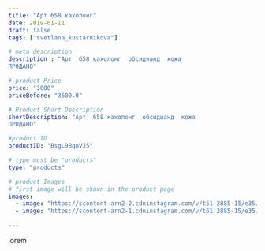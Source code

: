 ```yaml
---
title: "Арт 658 кахолонг"
date: 2019-01-11
draft: false
tags: ["svetlana_kustarnikova"]

# meta description
description : "Арт  658 кахолонг  обсидианд  кожа 
ПРОДАНО"

# product Price
price: "3000"
priceBefore: "3600.0"

# Product Short Description
shortDescription: "Арт  658 кахолонг  обсидианд  кожа 
ПРОДАНО"

#product ID
productID: "BsgL9BqnVJ5"

# type must be "products"
type: "products"

# product Images
# first image will be shown in the product page
images:
  - image: "https://scontent-arn2-2.cdninstagram.com/v/t51.2885-15/e35/50143701_2208137055897840_6630509869257539677_n.jpg?se=7&tp=1&_nc_ht=scontent-arn2-2.cdninstagram.com&_nc_cat=100&_nc_ohc=wBzZCfmbxecAX9e_Yat&oh=ef3a3f6449c3b8806f477497eafb22f9&oe=606D3EC1&ig_cache_key=MTk1NDYxNDgwNzE0NTQ2MzAxMQ%3D%3D.2"
  - image: "https://scontent-arn2-1.cdninstagram.com/v/t51.2885-15/e35/50024443_1351611854982039_6516690543311015417_n.jpg?tp=1&_nc_ht=scontent-arn2-1.cdninstagram.com&_nc_cat=103&_nc_ohc=37tg8gZHVdIAX8A9txC&oh=f9c510f0a05a8fda7af39a79584c148b&oe=606BEEC1&ig_cache_key=MTk1NDYxNDgwNzEzNzAwMTc5Nw%3D%3D.2"

---
```

lorem
